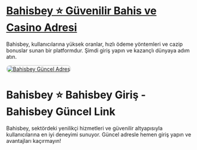 # <a href="https://heylink.me/denemebonusu2025/">Bahisbey ⭐ Güvenilir Bahis ve Casino Adresi</a>
Bahisbey, kullanıcılarına yüksek oranlar, hızlı ödeme yöntemleri ve cazip bonuslar sunan bir platformdur. Şimdi giriş yapın ve kazançlı dünyaya adım atın.

<a href="https://heylink.me/denemebonusu2025/" title="Bahisbey Güncel Adres">
    <img src="https://i.ibb.co/0GjFGxP/siteye-giris-linki.png" alt="Bahisbey Güncel Adres" style="max-width: 100%; border: 2px solid #ddd; border-radius: 10px;">
</a>

# Bahisbey ⭐ Bahisbey Giriş - Bahisbey Güncel Link
Bahisbey, sektördeki yenilikçi hizmetleri ve güvenilir altyapısıyla kullanıcılarına en iyi deneyimi sunuyor. Güncel adresle hemen giriş yapın ve avantajları kaçırmayın!
